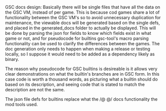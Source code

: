 GSC docs design:
Basically there will be single files that have all the data on the GSC VM, instead of per game.
This is because cod games share a lot of functionality between the GSC VM's so to avoid unnecessary duplication for maintenance, the viewable docs will be generated based on the single defs, and placed in the generated_docs folder to actually be displayed.
This will be done by parsing the json for fields to know which fields exist in what game or not, and for pseudocode for builtins gsc-tool's macro parsing functionality can be used to clarify the differences between the games. The doc generation only needs to happen when making a release or testing locally, so I suppose it would need to be added as a dependency likely as binary.

The reason why pseudocode for GSC builtins is desireable is it allows very clear demonstrations on what the builtin's branches are in GSC form.
In this case code is worth a thousand words, as picturing what a builtin should do based on its description, and seeing code that is stated to match the description are not the same.

The json file defs for builtins replace what the /@ @/ docs functionality the mod tools used.
